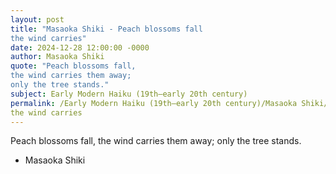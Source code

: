 ```yaml
---
layout: post
title: "Masaoka Shiki - Peach blossoms fall
the wind carries"
date: 2024-12-28 12:00:00 -0000
author: Masaoka Shiki
quote: "Peach blossoms fall,
the wind carries them away;
only the tree stands."
subject: Early Modern Haiku (19th–early 20th century)
permalink: /Early Modern Haiku (19th–early 20th century)/Masaoka Shiki/Masaoka Shiki - Peach blossoms fall
the wind carries
---
```


Peach blossoms fall,
the wind carries them away;
only the tree stands.

- Masaoka Shiki
